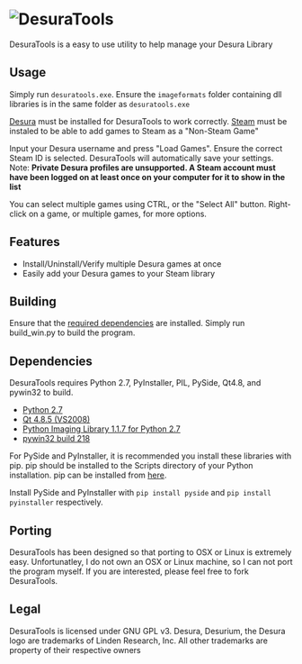 ![DesuraTools](https://raw.github.com/ron975/DesuraTools/master/icons/desuratools_banner.png)
==============
DesuraTools is a easy to use utility to help manage your Desura Library

Usage
-----
Simply run `desuratools.exe`. Ensure the `imageformats` folder containing dll libraries is in the same folder as `desuratools.exe`

[Desura](http://desura.com) must be installed for DesuraTools to work correctly. [Steam](http://store.steampowered.com/) must be instaled to be able to add games to Steam as a "Non-Steam Game"

Input your Desura username and press "Load Games". Ensure the correct Steam ID is selected. DesuraTools will automatically save your settings.
Note: **Private Desura profiles are unsupported. A Steam account must have been logged on at least once on your computer for it to show in the list**

You can select multiple games using CTRL, or the "Select All" button. Right-click on a game, or multiple games, for more options.

Features
--------
  * Install/Uninstall/Verify multiple Desura games at once
  * Easily add your Desura games to your Steam library

Building
--------
Ensure that the [required dependencies](#dependencies) are installed. Simply run build_win.py to build the program.

Dependencies
------------
DesuraTools requires Python 2.7, PyInstaller, PIL, PySide, Qt4.8, and pywin32 to build.

- [Python 2.7](http://www.python.org/ftp/python/2.7/python-2.7.msi)
- [Qt 4.8.5 (VS2008)](http://download.qt-project.org/official_releases/qt/4.8/4.8.5/qt-win-opensource-4.8.5-vs2008.exe)
- [Python Imaging Library 1.1.7 for Python 2.7](http://effbot.org/downloads/PIL-1.1.7.win32-py2.7.exe)
- [pywin32 build 218](http://sourceforge.net/projects/pywin32/files/pywin32/Build%20218/pywin32-218.win32-py2.7.exe/download)


For PySide and PyInstaller, it is recommended you install these libraries with pip. pip should be installed to the Scripts directory of your Python installation. pip can be installed from [here](https://bitbucket.org/pcarbonn/pipwin/downloads/pip-Win_1.6.exe).

Install PySide and PyInstaller with `pip install pyside` and `pip install pyinstaller` respectively.

Porting
-------
DesuraTools has been designed so that porting to OSX or Linux is extremely easy. Unfortunatley, I do not own an OSX or Linux machine, so I can not port the program myself. If you are interested, please feel free to fork DesuraTools.

Legal
-----
DesuraTools is licensed under GNU GPL v3.
Desura, Desurium, the Desura logo are trademarks of Linden Research, Inc. All other trademarks are property of their respective owners
